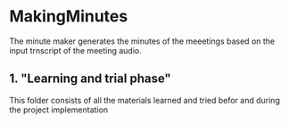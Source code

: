 # MakingMinutes
The minute maker generates the minutes of the meeetings based on the input trnscript of the meeting audio.

## 1. "Learning and trial phase" 
This folder consists of all the materials learned and tried befor and during the project implementation



